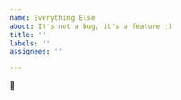 ```yaml
---
name: Everything Else
about: It's not a bug, it's a feature ;)
title: ''
labels: ''
assignees: ''

---
```


:unicorn:
